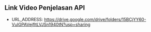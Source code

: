 Link Video Penjelasan API
-
- URL_ADDRESS: https://drive.google.com/drive/folders/15BCjYY60-VulGPAVejfltLVJSn1940tN?usp=sharing
